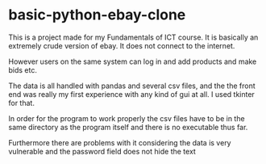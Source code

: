 # basic-python-ebay-clone
This is a project made for my Fundamentals of ICT course.
It is basically an extremely crude version of ebay. It does not connect to the internet.

However users on the same system can log in and add products and make bids etc.

The data is all handled with pandas and several csv files, and the the front end was really my first experience with
any kind of gui at all. I used tkinter for that.

In order for the program to work properly the csv files have to be in the same directory as the program itself and there is no executable thus far.

Furthermore there are problems with it considering the data is very vulnerable and the password field does not hide the text
